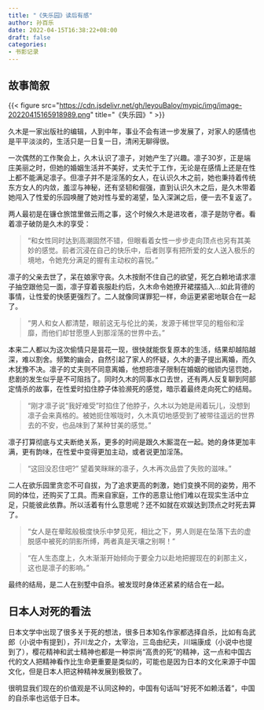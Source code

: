 ```yaml
---
title: "《失乐园》读后有感"
author: 孙百乐
date: 2022-04-15T16:38:22+08:00
draft: false
categories: 
- 书影记录
---
```


## 故事简叙

{{< figure src="https://cdn.jsdelivr.net/gh/leyouBaloy/mypic/img/image-20220415165918989.png" title="《失乐园》" >}}

久木是一家出版社的编辑，人到中年，事业不会有进一步发展了，对家人的感情也是平平淡淡的，生活只是一日复一日，清闲无聊得很。

一次偶然的工作聚会上，久木认识了凛子，对她产生了兴趣。凛子30岁，正是端庄美丽之时，但她的婚姻生活并不美好，丈夫忙于工作，无论是在感情上还是在性上都不能满足凛子。但凛子并不是淫荡的女人，在认识久木之前，她也秉持着传统东方女人的内敛，羞涩与神秘，还有坚韧和倔强，直到认识久木之后，是久木带着她闯入了性爱的乐园唤醒了她对性与爱的渴望，坠入深渊之后，便一去不复返了。

两人最初是在镰仓旅馆里做云雨之事，这个时候久木是进攻者，凛子是防守者。看着凛子破防是久木的享受：

> “和女性同时达到高潮固然不错，但眼看着女性一步步走向顶点也另有其美妙的感觉。前者沉浸在自己的快乐中，后者则享有把所爱的女人送入极乐的境地，令她充分满足的握有主动权的喜悦。”

凛子的父亲去世了，呆在娘家守丧。久木按耐不住自己的欲望，死乞白赖地请求凛子抽空跟他见一面，凛子穿着丧服赴约后，久木命令她撩开裙摆插入…如此背德的事情，让性爱的快感更强烈了。二人就像同谋罪犯一样，命运更紧密地联合在一起了。

> “男人和女人都清楚，眼前这无与伦比的美，发源于稀世罕见的粗俗和淫靡，而他们却甘愿堕人到那淫荡的世界中去。”

本来二人都以为这次偷情只是昙花一现，很快就能恢复原本的生活，结果却越陷越深，难以割舍。频繁的幽会，自然引起了家人的怀疑，久木的妻子提出离婚，而久木犹豫不决。凛子的丈夫则不同意离婚，他想把凛子限制在婚姻的枷锁内惩罚她，悲剧的发生似乎是不可阻挡了。同时久木的同事水口去世，还有两人反复聊到阿部定情杀的故事，在性爱时掐住脖子体验濒死的感觉，暗示着最终走向死亡的结局。

> “刚才凛子说“我好难受”时掐住了他脖子，久木以为她是闹着玩儿，没想到凛子会来真格的。被她扼住喉咙时，久木真切地感受到了被带往遥远的世界去的不安，也品味到了某种甘美的感觉。”

凛子打算彻底与丈夫断绝关系，更多的时间是跟久木厮混在一起。她的身体更加丰满，更有韵味，在性爱中变得更加主动，或者说更加淫荡。

> “这回没忍住吧?”
> 望着笑眯眯的凛子，久木再次品尝了失败的滋味。”

二人在欲乐园里贪恋不可自拔，为了追求更高的刺激，她们变换不同的姿势，用不同的体位，还购买了工具。而来自家庭，工作的恶意让他们难以在现实生活中立足，只能彼此依靠。所以活着有什么意思呢？还不如就在欢娱达到顶点之时死去算了。

> “女人是在晕眩般极度快乐中梦见死，相比之下，男人则是在坠落下去的虚脱感中被死的阴影所缚，两者真是天壤之别啊！”

> “在人生态度上，久木渐渐开始倾向于要全力以赴地把握现在的刹那主义，这也是凛子的影响。”

最终的结局，是二人在别墅中自杀。被发现时身体还紧紧的结合在一起。



## 日本人对死的看法

日本文学中出现了很多关于死的想法，很多日本知名作家都选择自杀，比如有岛武郎（小说中有提到），芥川龙之介，太宰治，三岛由纪夫，川端康成（小说中也提到了），樱花精神和武士精神也都是一种崇尚“高贵的死”的精神，这一点和中国古代的文人把精神看作比生命更重要是类似的，可能也是因为日本的文化来源于中国文化，但是日本人把这种精神发展到极致了。

很明显我们现在的价值观是不认同这种的，中国有句话叫“好死不如赖活着”，中国的自杀率也远低于日本。
